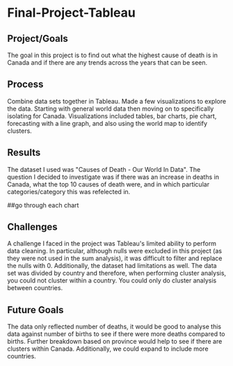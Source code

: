 # Final-Project-Tableau

## Project/Goals
The goal in this project is to find out what the highest cause of death is in Canada and if there are any trends across the years that can be seen. 

## Process
Combine data sets together in Tableau.
Made a few visualizations to explore the data. Starting with general world data then moving on to specifically isolating for Canada. Visualizations included tables, bar charts, pie chart, forecasting with a line graph, and also using the world map to identify clusters.

## Results
The dataset I used was "Causes of Death - Our World In Data".
The question I decided to investigate was if there was an increase in deaths in Canada, what the top 10 causes of death were, and in which particular categories/category this was refelected in. 

##go through each chart


## Challenges 
A challenge I faced in the project was Tableau's limited ability to perform data cleaning. In particular, although nulls were excluded in this project (as they were not used in the sum analysis), it was difficult to filter and replace the nulls with 0. Additionally, the dataset had limitations as well. The data set was divided by country and therefore, when performing cluster analysis, you could not cluster within a country. You could only do cluster analysis between countries. 

## Future Goals
The data only reflected number of deaths, it would be good to analyse this data against number of births to see if there were more deaths compared to births. Further breakdown based on province would help to see if there are clusters within Canada. Additionally, we could expand to include more countries. 

